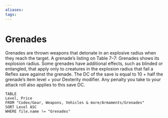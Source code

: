 ```yaml
---
aliases: 
tags: 
---
```


# Grenades

Grenades are thrown weapons that detonate in an explosive radius when they reach the target. A grenade’s listing on Table 7–7: Grenades shows its explosion radius. Some grenades have additional effects, such as blinded or entangled, that apply only to creatures in the explosion radius that fail a Reflex save against the grenade. The DC of the save is equal to 10 + half the grenade’s item level + your Dexterity modifier. Any penalty you take to your attack roll also applies to this save DC.

``` dataview
TABLE
Level, Price
FROM "Codex/Gear, Weapons, Vehicles & more/Armaments/Grenades"
SORT Level ASC
WHERE file.name != "Grenades"
```